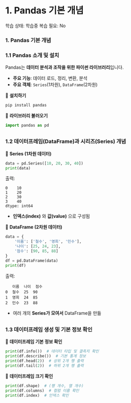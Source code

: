 # 1. Pandas 기본 개념

학습 상태: 학습중
복습 필요: No

### **1. Pandas 기본 개념**

### **1.1 Pandas 소개 및 설치**

Pandas는 **데이터 분석과 조작을 위한 파이썬 라이브러리**입니다.

- **주요 기능**: 데이터 로드, 정리, 변환, 분석
- **주요 객체**: `Series`(1차원), `DataFrame`(2차원)

📌 **설치하기**

```bash
pip install pandas
```

📌 **라이브러리 불러오기**

```python
import pandas as pd
```

##

### **1.2 데이터프레임(DataFrame)과 시리즈(Series) 개념**

📌 **Series (1차원 데이터)**

```python
data = pd.Series([10, 20, 30, 40])
print(data)
```

출력:

```
0    10
1    20
2    30
3    40
dtype: int64
```

- **인덱스(index)** 와 **값(value)** 으로 구성됨

📌 **DataFrame (2차원 데이터)**

```python
data = {
    '이름': ['철수', '영희', '민수'],
    '나이': [25, 24, 23],
    '점수': [90, 85, 88]
}
df = pd.DataFrame(data)
print(df)
```

출력:

```
   이름  나이  점수
0  철수  25  90
1  영희  24  85
2  민수  23  88
```

- 여러 개의 **Series가 모여서** DataFrame을 만듦

##

### **1.3 데이터프레임 생성 및 기본 정보 확인**

📌 **데이터프레임 기본 정보 확인**

```python
print(df.info())  # 데이터 타입 및 결측치 확인
print(df.describe())  # 기본 통계 정보
print(df.head(2))  # 상위 2개 행 출력
print(df.tail(2))  # 하위 2개 행 출력
```

📌 **데이터프레임 크기 확인**

```python
print(df.shape)  # (행 개수, 열 개수)
print(df.columns)  # 컬럼 이름 확인
print(df.index)  # 인덱스 확인
```
